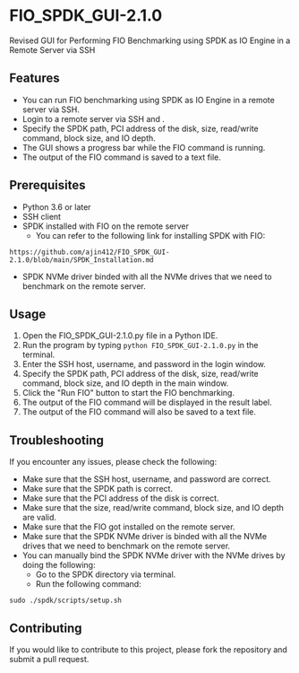 # FIO_SPDK_GUI-2.1.0
Revised GUI for Performing FIO Benchmarking using SPDK as IO Engine in a Remote Server via SSH
        
## Features
- You can run FIO benchmarking using SPDK as IO Engine in a remote server via SSH.
- Login to a remote server via SSH and .
- Specify the SPDK path, PCI address of the disk, size, read/write command, block size, and IO depth.
- The GUI shows a progress bar while the FIO command is running.
- The output of the FIO command is saved to a text file.

## Prerequisites
- Python 3.6 or later
- SSH client
- SPDK installed with FIO on the remote server
  - You can refer to the following link for installing SPDK with FIO:
```
https://github.com/ajin412/FIO_SPDK_GUI-2.1.0/blob/main/SPDK_Installation.md
```

- SPDK NVMe driver binded with all the NVMe drives that we need to benchmark on the remote server.

## Usage
1. Open the FIO_SPDK_GUI-2.1.0.py file in a Python IDE.
2. Run the program by typing `python FIO_SPDK_GUI-2.1.0.py` in the terminal.
3. Enter the SSH host, username, and password in the login window.
4. Specify the SPDK path, PCI address of the disk, size, read/write command, block size, and IO depth in the main window.
5. Click the "Run FIO" button to start the FIO benchmarking.
6. The output of the FIO command will be displayed in the result label.
7. The output of the FIO command will also be saved to a text file.

## Troubleshooting
If you encounter any issues, please check the following:
- Make sure that the SSH host, username, and password are correct.
- Make sure that the SPDK path is correct.
- Make sure that the PCI address of the disk is correct.
- Make sure that the size, read/write command, block size, and IO depth are valid.
- Make sure that the FIO got installed on the remote server.
- Make sure that the SPDK NVMe driver is binded with all the NVMe drives that we need to benchmark on the remote server.
- You can manually bind the SPDK NVMe driver with the NVMe drives by doing the following:
  - Go to the SPDK directory via terminal.
  - Run the following command:
  
```
sudo ./spdk/scripts/setup.sh
```

## Contributing
If you would like to contribute to this project, please fork the repository and submit a pull request.
